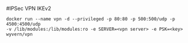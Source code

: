 #IPSec VPN IKEv2

```docker
docker run --name vpn -d --privileged -p 80:80 -p 500:500/udp -p 4500:4500/udp 
-v /lib/modules:/lib/modules:ro -e SERVER=<vpn server> -e PSK=<key> wyvern/vpn
```